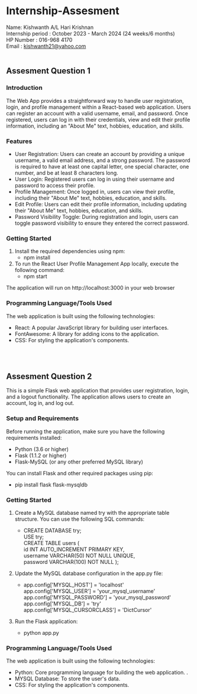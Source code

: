 # Internship-Assesment 
Name: Kishwanth A/L Hari Krishnan <br>
Internship period : October 2023 - March 2024 (24 weeks/6 months) <br>
HP Number : 016-968 4170 <br>
Email : kishwanth21@yahoo.com
<br><br>
## Assesment Question 1
### Introduction
The Web App provides a straightforward way to handle user registration, login, and profile management within a React-based web application. Users can register an account with a valid username, email, and password. Once registered, users can log in with their credentials, view and edit their profile information, including an "About Me" text, hobbies, education, and skills.

### Features
+ User Registration: Users can create an account by providing a unique username, a valid email address, and a strong password. The password is required to have at least one capital letter, one special character, one number, and be at least 8 characters long. <br>
+ User Login: Registered users can log in using their username and password to access their profile. <br>
+ Profile Management: Once logged in, users can view their profile, including their "About Me" text, hobbies, education, and skills. <br>
+ Edit Profile: Users can edit their profile information, including updating their "About Me" text, hobbies, education, and skills. <br>
+ Password Visibility Toggle: During registration and login, users can toggle password visibility to ensure they entered the correct password. <br>

### Getting Started
1. Install the required dependencies using npm:
   + npm install
2. To run the React User Profile Management App locally, execute the following command:
   + npm start
     
The application will run on http://localhost:3000 in your web browser

### Programming Language/Tools Used
The web application is built using the following technologies:

+ React: A popular JavaScript library for building user interfaces.
+ FontAwesome: A library for adding icons to the application.
+ CSS: For styling the application's components.

<br><br>
## Assesment Question 2
This is a simple Flask web application that provides user registration, login, and a logout functionality. The application allows users to create an account, log in, and log out.

### Setup and Requirements
Before running the application, make sure you have the following requirements installed:

+ Python (3.6 or higher)
+ Flask (1.1.2 or higher)
+ Flask-MySQL (or any other preferred MySQL library)

You can install Flask and other required packages using pip:
+ pip install flask flask-mysqldb

### Getting Started
1. Create a MySQL database named try with the appropriate table structure. You can use the following SQL commands:
   + CREATE DATABASE try;
<br> USE try;
<br> CREATE TABLE users (
  <br>  id INT AUTO_INCREMENT PRIMARY KEY,
   <br> username VARCHAR(50) NOT NULL UNIQUE,
   <br> password VARCHAR(100) NOT NULL
);

2. Update the MySQL database configuration in the app.py file:
   + app.config['MYSQL_HOST'] = 'localhost'
<br> app.config['MYSQL_USER'] = 'your_mysql_username'
<br> app.config['MYSQL_PASSWORD'] = 'your_mysql_password'
<br> app.config['MYSQL_DB'] = 'try'
<br> app.config['MYSQL_CURSORCLASS'] = 'DictCursor'

3. Run the Flask application:
   + python app.py

### Programming Language/Tools Used
The web application is built using the following technologies:

+ Python: Core programming language for building the web application. .
+ MYSQL Database: To store the user's data.
+ CSS: For styling the application's components.
